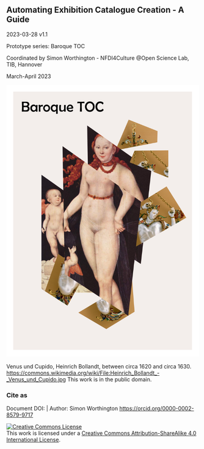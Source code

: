 ## Automating Exhibition Catalogue Creation - A Guide

2023-03-28 v1.1

Prototype series: Baroque TOC

Coordinated by Simon Worthington - NFDI4Culture @Open Science Lab, TIB, Hannover

March-April 2023

<img src="cover/cover.jpg" alt="Baroque TOC">

Venus und Cupido, Heinrich Bollandt, between circa 1620 and circa 1630. https://commons.wikimedia.org/wiki/File:Heinrich_Bollandt_-_Venus_und_Cupido.jpg This work is in the public domain.

### Cite as 

Document DOI:  | Author: Simon Worthington https://orcid.org/0000-0002-8579-9717 

<a rel="license" href="http://creativecommons.org/licenses/by-sa/4.0/"><img alt="Creative Commons License" style="border-width:0" src="https://i.creativecommons.org/l/by-sa/4.0/88x31.png" /></a><br />This work is licensed under a <a rel="license" href="http://creativecommons.org/licenses/by-sa/4.0/">Creative Commons Attribution-ShareAlike 4.0 International License</a>.
